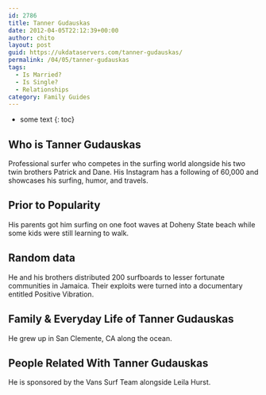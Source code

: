 ```yaml
---
id: 2786
title: Tanner Gudauskas
date: 2012-04-05T22:12:39+00:00
author: chito
layout: post
guid: https://ukdataservers.com/tanner-gudauskas/
permalink: /04/05/tanner-gudauskas
tags:
  - Is Married?
  - Is Single?
  - Relationships
category: Family Guides
---
```


* some text
{: toc}
          
          
## Who is  Tanner Gudauskas
                  
                  
                  
Professional surfer who competes in the surfing world alongside his two twin brothers Patrick and Dane. His Instagram has a following of 60,000 and showcases his surfing, humor, and travels.
                  
                
                
                
## Prior to Popularity 
                  
                  
                  
His parents got him surfing on one foot waves at Doheny State beach while some kids were still learning to walk. 
                  
                
                
                
## Random data 
                  
                  
                  
He and his brothers distributed 200 surfboards to lesser fortunate communities in Jamaica. Their exploits were turned into a documentary entitled Positive Vibration.
                  
                
                
                
## Family & Everyday Life of Tanner Gudauskas
                  
                  
                  
He grew up in San Clemente, CA along the ocean. 
                  
                
                
                
## People Related With  Tanner Gudauskas
                  
                  
                  
He is sponsored by the Vans Surf Team alongside Leila Hurst.
                  
                
              
            
          
          
          
    
    
  
